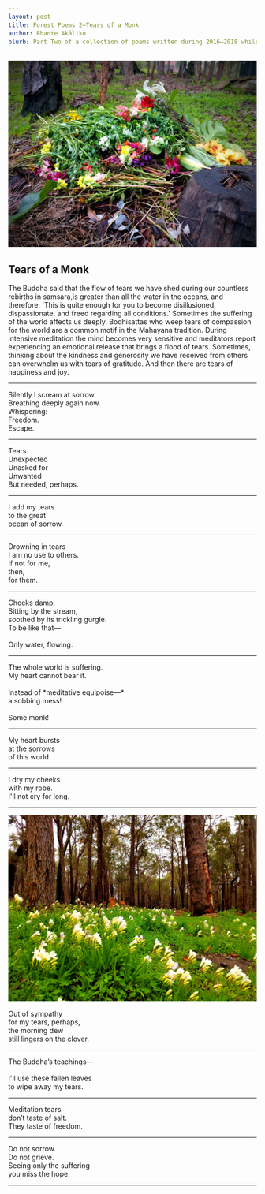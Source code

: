 ```yaml
---
layout: post
title: Forest Poems 2—Tears of a Monk
author: Bhante Akāliko
blurb: Part Two of a collection of poems written during 2016–2018 whilst residing at Bodhinyana Monastery in Serpentine, Western Australia. <i>Tears of a Monk</i> explores beauty and sadness in the melancholy world of samsara, and the hope for an end to suffering for all beings.
---
```


<img alt="colourful flowers thrown in a heap in the forest" src="https://raw.githubusercontent.com/lokanta/lokanta.github.io/master/Tears%20of%20a%20monk%201.jpg">

## Tears of a Monk
The Buddha said that the flow of tears we have shed during our countless rebirths in samsara,is greater than all the water in the oceans, and therefore: 'This is quite enough for you to become disillusioned, dispassionate, and freed regarding all conditions.' Sometimes the suffering of the world affects us deeply. Bodhisattas who weep tears of compassion for the world are a common motif in the Mahayana tradition. During intensive meditation the mind becomes very sensitive and meditators report experiencing an emotional release that brings a flood of tears. Sometimes, thinking about the kindness and generosity we have received from others can overwhelm us with tears of gratitude. And then there are tears of happiness and joy. 
<hr>

<section class="poetry">


<section class="poem">
Silently I scream at sorrow.<br>
Breathing deeply again now.<br>
Whispering:<br> 
Freedom.<br> 
Escape.<br>
 
<hr>


<section class="poem">
Tears.<br>
Unexpected<br>
Unasked for<br> 
Unwanted<br>
But needed, perhaps.<br>
 
<hr>


<section class="poem">
I add my tears<br>
to the great<br>
ocean of sorrow.<br>
 
<hr>


<section class="poem">
Drowning in tears<br> 
I am no use to others.<br> 
If not for me,<br> 
then,<br>
for them.<br>
 
<hr>


<section class="poem">
Cheeks damp,<br> 
Sitting by the stream,<br>
soothed by its trickling gurgle.<br>
To be like that—<br> 
<br>
Only water, flowing.<br>
 
<hr>


<section class="poem">
The whole world is suffering.<br>
My heart cannot bear it.<br> 
<br>
Instead of *meditative equipoise—*<br>
a sobbing mess!<br>
<br>
Some monk!<br>
 
<hr>


<section class="poem">
My heart bursts<br> 
at the sorrows<br>
of this world. <br>
 
<hr>


<section class="poem">
I dry my cheeks<br> 
with my robe.<br>
I'll not cry for long.<br>
 
<hr>


![white crocus flowers in a gree field with trees in the background](https://raw.githubusercontent.com/lokanta/lokanta.github.io/master/tears%20of%20a%20monk%202.jpg)


<section class="poem">
Out of sympathy<br>
for my tears, perhaps,<br>
the morning dew<br>
still lingers on the clover.<br> 
 
<hr>


<section class="poem">
The Buddha’s teachings—<br>
<br>
I'll use these fallen leaves<br>
to wipe away my tears.<br>
 
<hr>


<section class="poem">
Meditation tears<br>
don’t taste of salt.<br> 
They taste of freedom.<br>
 
<hr>


<section class="poem">
Do not sorrow.<br> 
Do not grieve.<br>
Seeing only the suffering<br>
you miss the hope.<br>

<hr>
